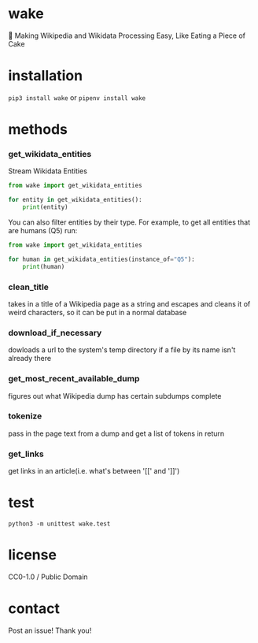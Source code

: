 # wake
🍰 Making Wikipedia and Wikidata Processing Easy, Like Eating a Piece of Cake

# installation
`pip3 install wake` or `pipenv install wake`

# methods
### get_wikidata_entities
Stream Wikidata Entities
```python
from wake import get_wikidata_entities

for entity in get_wikidata_entities():
    print(entity)
```

You can also filter entities by their type.  For example, to get all entities that are humans (Q5) run:
```python
from wake import get_wikidata_entities

for human in get_wikidata_entities(instance_of="Q5"):
    print(human)
```

### clean_title
takes in a title of a Wikipedia page as a string and escapes and cleans it of weird characters, so it can be put in a normal database

### download_if_necessary
dowloads a url to the system's temp directory if a file by its name isn't already there

### get_most_recent_available_dump
figures out what Wikipedia dump has certain subdumps complete

### tokenize
pass in the page text from a dump and get a list of tokens in return

### get_links
get links in an article(i.e. what's between '[[' and ']]')

# test
```
python3 -m unittest wake.test
```

# license
CC0-1.0 / Public Domain

# contact
Post an issue! Thank you!
